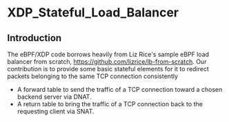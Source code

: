 # XDP_Stateful_Load_Balancer
## Introduction
The eBPF/XDP code borrows heavily from Liz Rice's sample eBPF load balancer from scratch, https://github.com/lizrice/lb-from-scratch. Our contribution is to provide some basic stateful elements for it to redirect packets belonging to the same TCP connection consistently
* A forward table to send the traffic of a TCP connection toward a chosen backend server via DNAT.
* A return table to bring the traffic of a TCP connection back to the requesting client via SNAT.

